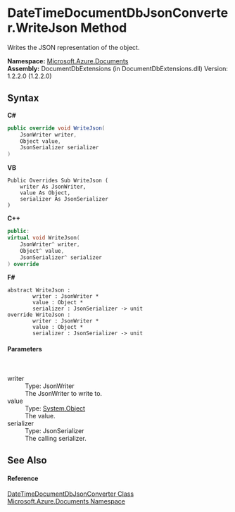 # DateTimeDocumentDbJsonConverter.WriteJson Method 
 

Writes the JSON representation of the object.

**Namespace:**&nbsp;<a href="856b2e23-9c8b-2618-f913-67d85d500616">Microsoft.Azure.Documents</a><br />**Assembly:**&nbsp;DocumentDbExtensions (in DocumentDbExtensions.dll) Version: 1.2.2.0 (1.2.2.0)

## Syntax

**C#**<br />
``` C#
public override void WriteJson(
	JsonWriter writer,
	Object value,
	JsonSerializer serializer
)
```

**VB**<br />
``` VB
Public Overrides Sub WriteJson ( 
	writer As JsonWriter,
	value As Object,
	serializer As JsonSerializer
)
```

**C++**<br />
``` C++
public:
virtual void WriteJson(
	JsonWriter^ writer, 
	Object^ value, 
	JsonSerializer^ serializer
) override
```

**F#**<br />
``` F#
abstract WriteJson : 
        writer : JsonWriter * 
        value : Object * 
        serializer : JsonSerializer -> unit 
override WriteJson : 
        writer : JsonWriter * 
        value : Object * 
        serializer : JsonSerializer -> unit 
```


#### Parameters
&nbsp;<dl><dt>writer</dt><dd>Type: JsonWriter<br />The JsonWriter to write to.</dd><dt>value</dt><dd>Type: <a href="http://msdn2.microsoft.com/en-us/library/e5kfa45b" target="_blank">System.Object</a><br />The value.</dd><dt>serializer</dt><dd>Type: JsonSerializer<br />The calling serializer.</dd></dl>

## See Also


#### Reference
<a href="c354736b-73fb-8d82-e8c1-9e8a7f104623">DateTimeDocumentDbJsonConverter Class</a><br /><a href="856b2e23-9c8b-2618-f913-67d85d500616">Microsoft.Azure.Documents Namespace</a><br />